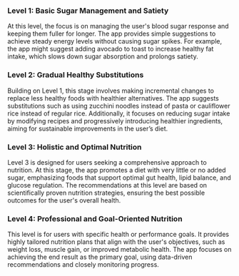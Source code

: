 ### Level 1: Basic Sugar Management and Satiety
At this level, the focus is on managing the user's blood sugar response and keeping them fuller for longer. The app provides simple suggestions to achieve steady energy levels without causing sugar spikes. For example, the app might suggest adding avocado to toast to increase healthy fat intake, which slows down sugar absorption and prolongs satiety.

### Level 2: Gradual Healthy Substitutions
Building on Level 1, this stage involves making incremental changes to replace less healthy foods with healthier alternatives. The app suggests substitutions such as using zucchini noodles instead of pasta or cauliflower rice instead of regular rice. Additionally, it focuses on reducing sugar intake by modifying recipes and progressively introducing healthier ingredients, aiming for sustainable improvements in the user’s diet.

### Level 3: Holistic and Optimal Nutrition
Level 3 is designed for users seeking a comprehensive approach to nutrition. At this stage, the app promotes a diet with very little or no added sugar, emphasizing foods that support optimal gut health, lipid balance, and glucose regulation. The recommendations at this level are based on scientifically proven nutrition strategies, ensuring the best possible outcomes for the user's overall health.

### Level 4: Professional and Goal-Oriented Nutrition
This level is for users with specific health or performance goals. It provides highly tailored nutrition plans that align with the user's objectives, such as weight loss, muscle gain, or improved metabolic health. The app focuses on achieving the end result as the primary goal, using data-driven recommendations and closely monitoring progress.

